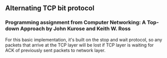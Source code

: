 ## Alternating TCP bit protocol

### Programming assignment from Computer Networking: A Top-down Approach by John Kurose and Keith W. Ross


For this basic implementation, it's built on the stop and wait protocol, so any packets that arrive at the TCP layer will be lost if TCP layer is waiting for ACK of previously sent packets to network layer. 
